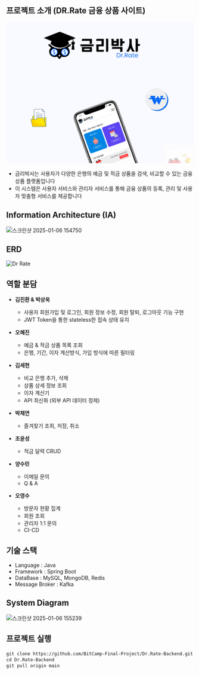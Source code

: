 ## 프로젝트 소개 (DR.Rate 금융 상품 사이트)

[<img src="src/main/resources/ReadMe/Dr_Rate_thumbnail.png" alt="설명" width="700">](public/ReadMe/Dr_Rate_thumbnail.png)

- 금리박사는 사용자가 다양한 은행의 예금 및 적금 상품을 검색, 비교할 수 있는 금융 상품 플랫폼입니다
- 이 시스템은 사용자 서비스와 관리자 서비스를 통해 금융 상품의 등록, 관리 및 사용자 맞춤형 서비스를 제공합니다

## Information Architecture (IA)

![스크린샷 2025-01-06 154750](https://github.com/user-attachments/assets/487166ce-171d-4b18-b9df-3cbec993d167)

## ERD

![Dr Rate](https://github.com/user-attachments/assets/6b501838-c561-4ae0-8b79-231a8a25bfc6)


## 역할 분담
- **김진환 & 박상욱**
  - 사용자 회원가입 및 로그인, 회원 정보 수정, 회원 탈퇴, 로그아웃 기능 구현
  - JWT Token을 통한 stateless한 접속 상태 유지

- **오혜진**
  - 예금 & 적금 상품 목록 조회
  - 은행, 기간, 이자 계산방식, 가입 방식에 따른 필터링

- **김세현**
  - 비교 은행 추가, 삭제
  - 상품 상세 정보 조회
  - 이자 계산기
  - API 최신화 (외부 API 데이터 정제)

- **박채연**
  - 즐겨찾기 조회, 저장, 취소
 
- **조윤성**
  - 적금 달력 CRUD
 
- **양수민**
  - 이메일 문의
  - Q & A

- **오영수**
  - 방문자 현황 집계
  - 회원 조회
  - 관리자 1:1 문의
  - CI-CD

## 기술 스택

- Language : Java
- Framework : Spring Boot
- DataBase : MySQL, MongoDB, Redis
- Message Broker : Kafka

## System Diagram

![스크린샷 2025-01-06 155239](https://github.com/user-attachments/assets/2ff45897-d744-4f01-aa2a-932c4a596510)

## 프로젝트 실행

```
git clone https://github.com/BitCamp-Final-Project/Dr.Rate-Backend.git
cd Dr.Rate-Backend
git pull origin main
```
